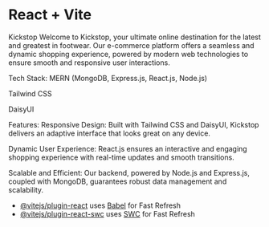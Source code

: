 # React + Vite

Kickstop
Welcome to Kickstop, your ultimate online destination for the latest and greatest in footwear. Our e-commerce platform offers a seamless and dynamic shopping experience, powered by modern web technologies to ensure smooth and responsive user interactions.

Tech Stack:
MERN (MongoDB, Express.js, React.js, Node.js)

Tailwind CSS

DaisyUI

Features:
Responsive Design: Built with Tailwind CSS and DaisyUI, Kickstop delivers an adaptive interface that looks great on any device.

Dynamic User Experience: React.js ensures an interactive and engaging shopping experience with real-time updates and smooth transitions.

Scalable and Efficient: Our backend, powered by Node.js and Express.js, coupled with MongoDB, guarantees robust data management and scalability.

- [@vitejs/plugin-react](https://github.com/vitejs/vite-plugin-react/blob/main/packages/plugin-react/README.md) uses [Babel](https://babeljs.io/) for Fast Refresh
- [@vitejs/plugin-react-swc](https://github.com/vitejs/vite-plugin-react-swc) uses [SWC](https://swc.rs/) for Fast Refresh
